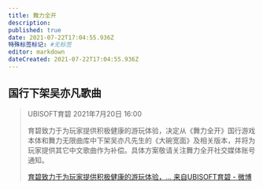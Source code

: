 ```yaml
---
title: 舞力全开
description: 
published: true
date: 2021-07-22T17:04:55.936Z
特殊标签标记: #无标签
editor: markdown
dateCreated: 2021-07-22T17:04:55.936Z
---
```


## 国行下架吴亦凡歌曲

>  UBISOFT育碧 2021年7月20日 16:00
>
>  育碧致力于为玩家提供积极健康的游玩体验，决定从《舞力全开》国行游戏本体和舞力无限曲库中下架吴亦凡先生的《大碗宽面》及相关版本，并将为玩家提供其它中文歌曲作为补偿。具体方案敬请关注舞力全开社交媒体账号通知。 
>
> [育碧致力于为玩家提供积极健康的游玩体验，... 来自UBISOFT育碧 - 微博](https://archive.is/ZstTM "https://www.weibo.com/2808306097/KpCAfe6U1")
